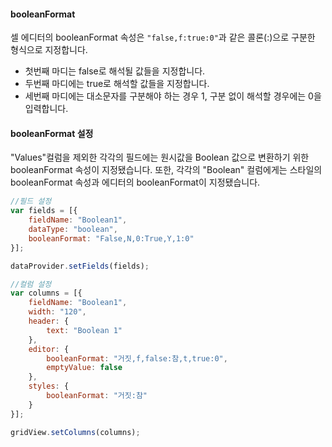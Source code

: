 #### booleanFormat

셀 에디터의 booleanFormat 속성은 `"false,f:true:0"`과 같은 콜론(:)으로 구분한 형식으로 지정합니다. 

* 첫번째 마디는 false로 해석될 값들을 지정합니다.   
* 두번째 마디에는 true로 해석할 값들을 지정합니다.  
* 세번째 마디에는 대소문자를 구분해야 하는 경우 1, 구분 없이 해석할 경우에는 0을 입력합니다. 


#### booleanFormat 설정

"Values"컬럼을 제외한 각각의 필드에는 원시값을 Boolean 값으로 변환하기 위한 booleanFormat 속성이 지정됐습니다. 
또한, 각각의 "Boolean" 컬럼에게는 스타일의 booleanFormat 속성과 에디터의 booleanFormat이 지정됐습니다.

```js
//필드 설정
var fields = [{
    fieldName: "Boolean1",
    dataType: "boolean",
    booleanFormat: "False,N,0:True,Y,1:0"
}];

dataProvider.setFields(fields);

//컬럼 설정
var columns = [{
    fieldName: "Boolean1",
    width: "120",
    header: {
        text: "Boolean 1"
    },
    editor: {
        booleanFormat: "거짓,f,false:참,t,true:0",
        emptyValue: false
    },
    styles: {
        booleanFormat: "거짓:참"
    }
}];

gridView.setColumns(columns);
```